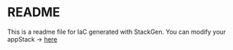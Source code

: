 # README
This is a readme file for IaC generated with StackGen.
You can modify your appStack -> [here](http://main.dev.stackgen.com/appstacks/be5faef7-b474-40c9-8963-495478724df0)
